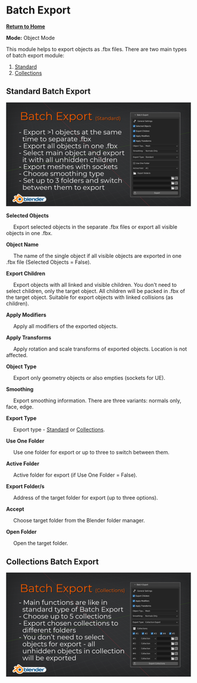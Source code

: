 # Batch Export

[**Return to Home**](README.md)

**Mode:** Object Mode

This module helps to export objects as .fbx files. There are two main types of batch export module:
1. [Standard](BATCH_EXPORT.md#standard-batch-export)
2. [Collections](BATCH_EXPORT.md#collections-batch-export)

## Standard Batch Export

![Batch Export Cover](/media/batch_export_standard.png)

**Selected Objects**

&nbsp;&nbsp;&nbsp;&nbsp;&nbsp;Export selected objects in the separate .fbx files or export all visible objects in one .fbx.


**Object Name**

&nbsp;&nbsp;&nbsp;&nbsp;&nbsp;The name of the single object if all visible objects are exported in one .fbx file (Selected Objects = False). 


**Export Children**

&nbsp;&nbsp;&nbsp;&nbsp;&nbsp;Export objects with all linked and visible children. You don't need to select children, only the target object. All children will be packed in .fbx of the target object. Suitable for export objects with linked collisions (as children).


**Apply Modifiers**

&nbsp;&nbsp;&nbsp;&nbsp;&nbsp;Apply all modifiers of the exported objects.


**Apply Transforms**

&nbsp;&nbsp;&nbsp;&nbsp;&nbsp;Apply rotation and scale transforms of exported objects. Location is not affected.


**Object Type**

&nbsp;&nbsp;&nbsp;&nbsp;&nbsp;Export only geometry objects or also empties (sockets for UE).


**Smoothing**

&nbsp;&nbsp;&nbsp;&nbsp;&nbsp;Export smoothing information. There are three variants: normals only, face, edge.


**Export Type**

&nbsp;&nbsp;&nbsp;&nbsp;&nbsp;Export type - [Standard](BATCH_EXPORT.md#standard-batch-export) or [Collections](BATCH_EXPORT.md#collections-batch-export).


**Use One Folder**

&nbsp;&nbsp;&nbsp;&nbsp;&nbsp;Use one folder for export or up to three to switch between them.


**Active Folder**

&nbsp;&nbsp;&nbsp;&nbsp;&nbsp;Active folder for export (if Use One Folder = False).


**Export Folder/s**

&nbsp;&nbsp;&nbsp;&nbsp;&nbsp;Address of the target folder for export (up to three options).


**Accept**

&nbsp;&nbsp;&nbsp;&nbsp;&nbsp;Choose target folder from the Blender folder manager.


**Open Folder**

&nbsp;&nbsp;&nbsp;&nbsp;&nbsp;Open the target folder.



## Collections Batch Export

![Batch Export Cover](/media/batch_export_collection.png)